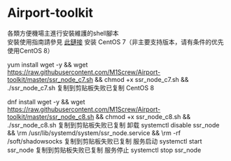 # Airport-toolkit
各類方便機場主進行安裝維護的shell腳本    
安裝使用指南請參見 [此鏈接](https://wiki.sspanel.host/#/turnkey-install-for-node?id=%e5%90%8e%e7%ab%af%e4%b8%80%e9%94%ae%e5%ae%89%e8%a3%85%e8%84%9a%e6%9c%ac%ef%bc%88%e5%a4%a7%e7%8c%ab%e7%8c%ab%e7%89%88%ef%bc%89)
安装
CentOS 7（非主要支持版本，请有条件的优先使用CentOS 8）

yum install wget -y && wget https://raw.githubusercontent.com/M1Screw/Airport-toolkit/master/ssr_node_c7.sh && chmod +x ssr_node_c7.sh && ./ssr_node_c7.sh
复制到剪贴板失败已复制
CentOS 8

dnf install wget -y && wget https://raw.githubusercontent.com/M1Screw/Airport-toolkit/master/ssr_node_c8.sh && chmod +x ssr_node_c8.sh && ./ssr_node_c8.sh
复制到剪贴板失败已复制
卸载
systemctl disable ssr_node && \rm /usr/lib/systemd/system/ssr_node.service && \rm -rf /soft/shadowsocks
复制到剪贴板失败已复制
服务启动
systemctl start ssr_node
复制到剪贴板失败已复制
服务停止
systemctl stop ssr_node

